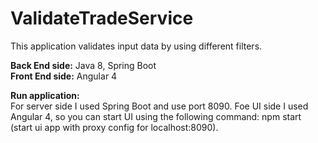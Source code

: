 # ValidateTradeService

This application validates input data by using different filters. 

<b>Back End side:</b> Java 8, Spring Boot <br/>
<b>Front End side:</b> Angular 4

<b> Run application:</b><br/>
For server side I used Spring Boot and use port 8090.
Foe UI side I used Angular 4, so you can start UI using the following command: 
npm start (start ui app with proxy config for localhost:8090).



